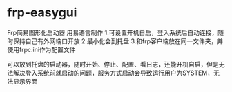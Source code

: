 # frp-easygui
Frp简易图形化启动器
用易语言制作
1.可设置开机自启，登入系统后自动连接，随时保持自己有外网端口开放
2.最小化会到托盘
3.和frp客户端放在同一文件夹，并使用frpc.ini作为配置文件

可以放到托盘的启动器，随时开始、停止、配置、看日志，还能开机自启，但是无法解决登入系统前就启动的问题，服务方式启动会导致运行用户为SYSTEM，无法显示界面
